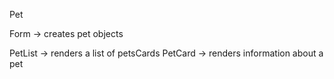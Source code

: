 Pet

Form -> creates pet objects

PetList -> renders a list of petsCards
PetCard -> renders information about a pet